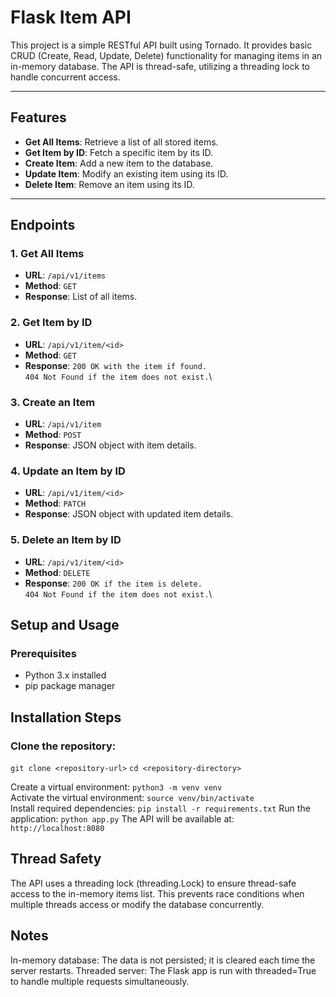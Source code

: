 # Flask Item API

This project is a simple RESTful API built using Tornado. It provides basic CRUD (Create, Read, Update, Delete) functionality for managing items in an in-memory database. The API is thread-safe, utilizing a threading lock to handle concurrent access.

---

## Features

- **Get All Items**: Retrieve a list of all stored items.
- **Get Item by ID**: Fetch a specific item by its ID.
- **Create Item**: Add a new item to the database.
- **Update Item**: Modify an existing item using its ID.
- **Delete Item**: Remove an item using its ID.

---

## Endpoints

### 1. Get All Items

- **URL**: `/api/v1/items`
- **Method**: `GET`
- **Response**: List of all items.

### 2. Get Item by ID

- **URL**: `/api/v1/item/<id>`
- **Method**: `GET`
- **Response**:
  `200 OK with the item if found.`\
  `404 Not Found if the item does not exist.`\

### 3. Create an Item

- **URL**: `/api/v1/item`
- **Method**: `POST`
- **Response**:
  JSON object with item details.

### 4. Update an Item by ID

- **URL**: `/api/v1/item/<id>`
- **Method**: `PATCH`
- **Response**:
  JSON object with updated item details.

### 5. Delete an Item by ID

- **URL**: `/api/v1/item/<id>`
- **Method**: `DELETE`
- **Response**:
  `200 OK if the item is delete.`\
  `404 Not Found if the item does not exist.`\

## Setup and Usage

### Prerequisites

- Python 3.x installed
- pip package manager

## Installation Steps

### Clone the repository:

`git clone <repository-url>`
`cd <repository-directory>`

Create a virtual environment:
`python3 -m venv venv`\
Activate the virtual environment:
`source venv/bin/activate`\
Install required dependencies:
`pip install -r requirements.txt`
Run the application:
`python app.py`
The API will be available at:
`http://localhost:8080`

## Thread Safety

The API uses a threading lock (threading.Lock) to ensure thread-safe access to the in-memory items list. This prevents race conditions when multiple threads access or modify the database concurrently.

## Notes

In-memory database: The data is not persisted; it is cleared each time the server restarts.
Threaded server: The Flask app is run with threaded=True to handle multiple requests simultaneously.
